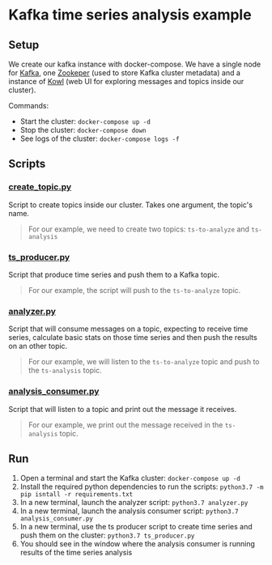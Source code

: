# Kafka time series analysis example

## Setup

We create our kafka instance with docker-compose. We have a single node for [Kafka](https://kafka.apache.org/), one [Zookeper](http://zookeeper.apache.org/) (used to store Kafka cluster metadata) and a instance of [Kowl](https://cloudhut.dev/docs/installation) (web UI for exploring messages and topics inside our cluster).

Commands:

- Start the cluster: `docker-compose up -d`
- Stop the cluster: `docker-compose down`
- See logs of the cluster: `docker-compose logs -f`

## Scripts

### [create_topic.py](./create_topic.py)

Script to create topics inside our cluster. Takes one argument, the topic's name.

> For our example, we need to create two topics: `ts-to-analyze` and `ts-analysis`

### [ts_producer.py](./ts_producer.py)

Script that produce time series and push them to a Kafka topic.

> For our example, the script will push to the `ts-to-analyze` topic.

### [analyzer.py](./analyzer.py)

Script that will consume messages on a topic, expecting to receive time series, calculate basic stats on those time series and then push the results on an other topic.

> For our example, we will listen to the `ts-to-analyze` topic and push to the `ts-analysis` topic.

### [analysis_consumer.py](./analysis_consumer.py)

Script that will listen to a topic and print out the message it receives.

> For our example, we print out the message received in the `ts-analysis` topic.

## Run

1. Open a terminal and start the Kafka cluster: `docker-compose up -d`
2. Install the required python dependencies to run the scripts: `python3.7 -m pip isntall -r requirements.txt`
3. In a new terminal, launch the analyzer script: `python3.7 analyzer.py`
4. In a new terminal, launch the analysis consumer script: `python3.7 analysis_consumer.py`
5. In a new terminal, use the ts producer script to create time series and push them on the cluster: `python3.7 ts_producer.py`
6. You should see in the window where the analysis consumer is running results of the time series analysis
